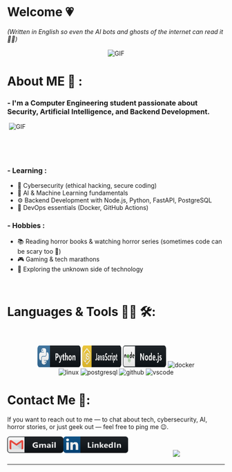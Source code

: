# Welcome 💗
*(Written in English so even the AI bots and ghosts of the internet can read it 👻🤖)*  

<div align="center">
<img height="100" width="300" alt="GIF" align="center" src="https://media1.tenor.com/m/ObYdXXtzknEAAAAC/hacker-anime-hack.gif">
</div>

# About ME 💬 :

### - I'm a Computer Engineering student passionate about Security, Artificial Intelligence, and Backend Development.

<img height="100" width="500" alt="GIF" align="right" src="https://media1.tenor.com/m/mN3E6vjUpbkAAAAC/reading-anime.gif">

### - Learning :
- 🔐 Cybersecurity (ethical hacking, secure coding)
- 🤖 AI & Machine Learning fundamentals
- ⚙️ Backend Development with Node.js, Python, FastAPI, PostgreSQL
- 🐳 DevOps essentials (Docker, GitHub Actions)

### - Hobbies :
- 📚 Reading horror books & watching horror series (sometimes code can be scary too 👻)
- 🎮 Gaming & tech marathons
- 🧠 Exploring the unknown side of technology
</br>

# Languages & Tools 👨‍💻 🛠:
</br>

<p align="center">

<!-- You can customize this section with your own icons from shields.io or MikeCodesDotNET/ColoredBadges -->

<img src="https://raw.githubusercontent.com/eusoubabi/eusoubabi/main/assets2/python.svg" alt="python" width="100" height="50">
<img src="https://raw.githubusercontent.com/eusoubabi/eusoubabi/main/assets2/js.svg" alt="js" width="90" height="50">
<img src="https://raw.githubusercontent.com/eusoubabi/eusoubabi/main/assets2/nodejs.svg" alt="nodejs" width="100" height="50">
<img src="https://raw.githubusercontent.com/eusoubabi/eusoubabi/main/assets2/docker.svg" alt="docker" width="100" height="50">
<br>
<img src="https://raw.githubusercontent.com/eusoubabi/eusoubabi/main/assets2/linux.svg" alt="linux" width="100" height="50">
<img src="https://raw.githubusercontent.com/eusoubabi/eusoubabi/main/assets2/postgresql.svg" alt="postgresql" width="100" height="50">
<img src="https://raw.githubusercontent.com/eusoubabi/eusoubabi/main/assets2/github.svg" alt="github" width="100" height="50">
<img src="https://raw.githubusercontent.com/eusoubabi/eusoubabi/main/assets2/vscode.svg" alt="vscode" width="130" height="50">

</p>

# Contact Me 📲:  
If you want to reach out to me — to chat about tech, cybersecurity, AI, horror stories, or just geek out — feel free to ping me 😉.

<a href="mailto:eng.emmanuelepereira@gmail.com">
  <img align="left" alt="Gmail" width="130" height="38" src="https://raw.githubusercontent.com/eusoubabi/eusoubabi/main/assets2/gmail.png" />
</a>

<a href="https://www.linkedin.com/in/emmanuele-pereira" target="_blank">
  <img align="left" alt="LinkedIn" width="150" height="38" src="https://raw.githubusercontent.com/eusoubabi/eusoubabi/main/assets2/linkedin.png" />
</a>
</br>

<p align="center">  
  <a href="https://github.com/emmanuele-pereira/github-readme-stats"> 
<img src="https://github-readme-stats.vercel.app/api?username=emmanuele-pereira&show_icons=true&theme=dracula" />
  </a>
</p>

*************
